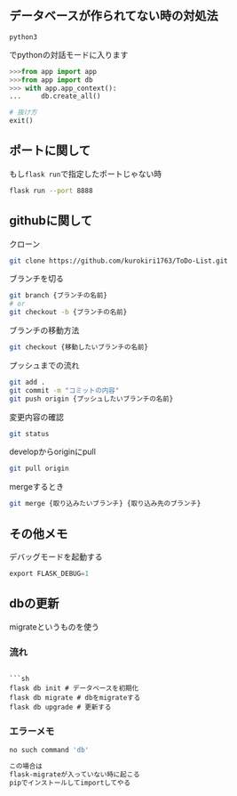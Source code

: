 ## データベースが作られてない時の対処法

```
python3
```
でpythonの対話モードに入ります

```python
>>>from app import app
>>>from app import db
>>> with app.app_context():
...     db.create_all()

# 抜け方
exit()
```

## ポートに関して
もし`flask run`で指定したポートじゃない時
```sh
flask run --port 8888
```


## githubに関して
クローン
```sh
git clone https://github.com/kurokiri1763/ToDo-List.git
```
ブランチを切る
```bash
git branch {ブランチの名前}
# or
git checkout -b {ブランチの名前}
```
ブランチの移動方法
```sh
git checkout {移動したいブランチの名前}
```
プッシュまでの流れ
```sh
git add .
git commit -m "コミットの内容"
git push origin {プッシュしたいブランチの名前}
```
変更内容の確認
```sh
git status
```

developからoriginにpull
```sh
git pull origin
```

mergeするとき
```sh
git merge {取り込みたいブランチ} {取り込み先のブランチ}
```


## その他メモ
デバッグモードを起動する
```python
export FLASK_DEBUG=1
```

## dbの更新
migrateというものを使う
### 流れ
```

```sh
flask db init # データベースを初期化
flask db migrate # dbをmigrateする
flask db upgrade # 更新する
```


### エラーメモ

```sh
no such command 'db'
```

```sh
この場合は
flask-migrateが入っていない時に起こる
pipでインストールしてimportしてやる
```